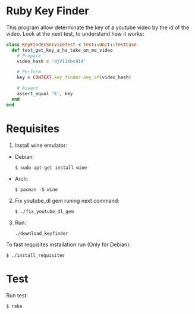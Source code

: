 # Ruby Key Finder
This program allow determinate the key of a youtube video by the id of the video.
Look at the next test, to understand how it works:

```Ruby
class KeyFinderServiceTest < Test::Unit::TestCase
  def test_get_key_a_ha_take_on_me_video
    # Prepare
    video_hash = 'djV11Xbc914'

    # Perform
    key = CONTEXT.key_finder.key_of(video_hash)

    # Assert
    assert_equal 'E', key
  end
end
```

# Requisites
1. Install wine emulator:
  * Debian:
      ```
      $ sudo apt-get install wine
      ```
  * Arch:
      ```      
      $ pacman -S wine
      ```
2. Fix youtube_dl gem runing next command:
    ```
    $ ./fix_youtube_dl_gem
    ```
3. Run:
   ```
   ./download_keyfinder
   ```

To fast requisites installation run (Only for Debian):
```
$ ./install_requisites
```

# Test
Run test:
```
$ rake
```
